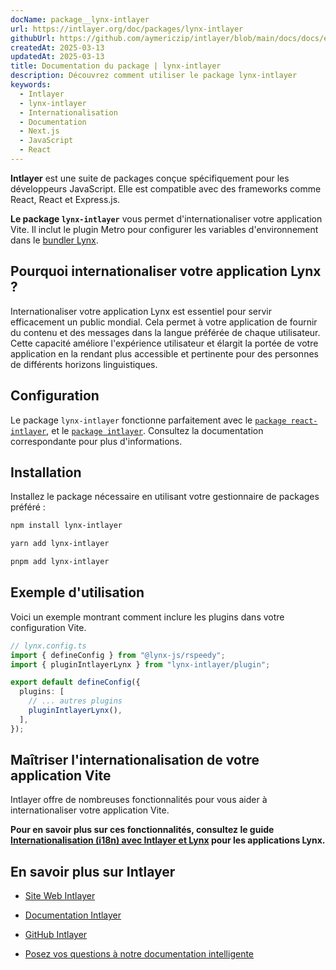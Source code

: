 ```yaml
---
docName: package__lynx-intlayer
url: https://intlayer.org/doc/packages/lynx-intlayer
githubUrl: https://github.com/aymericzip/intlayer/blob/main/docs/docs/en/packages/lynx-intlayer/index.md
createdAt: 2025-03-13
updatedAt: 2025-03-13
title: Documentation du package | lynx-intlayer
description: Découvrez comment utiliser le package lynx-intlayer
keywords:
  - Intlayer
  - lynx-intlayer
  - Internationalisation
  - Documentation
  - Next.js
  - JavaScript
  - React
---
```


**Intlayer** est une suite de packages conçue spécifiquement pour les développeurs JavaScript. Elle est compatible avec des frameworks comme React, React et Express.js.

**Le package `lynx-intlayer`** vous permet d'internationaliser votre application Vite. Il inclut le plugin Metro pour configurer les variables d'environnement dans le [bundler Lynx](https://lynxjs.org/index.html).

## Pourquoi internationaliser votre application Lynx ?

Internationaliser votre application Lynx est essentiel pour servir efficacement un public mondial. Cela permet à votre application de fournir du contenu et des messages dans la langue préférée de chaque utilisateur. Cette capacité améliore l'expérience utilisateur et élargit la portée de votre application en la rendant plus accessible et pertinente pour des personnes de différents horizons linguistiques.

## Configuration

Le package `lynx-intlayer` fonctionne parfaitement avec le [`package react-intlayer`](https://github.com/aymericzip/intlayer/blob/main/docs/docs/fr/packages/react-intlayer/index.md), et le [`package intlayer`](https://github.com/aymericzip/intlayer/blob/main/docs/docs/fr/packages/intlayer/index.md). Consultez la documentation correspondante pour plus d'informations.

## Installation

Installez le package nécessaire en utilisant votre gestionnaire de packages préféré :

```bash packageManager="npm"
npm install lynx-intlayer
```

```bash packageManager="yarn"
yarn add lynx-intlayer
```

```bash packageManager="pnpm"
pnpm add lynx-intlayer
```

## Exemple d'utilisation

Voici un exemple montrant comment inclure les plugins dans votre configuration Vite.

```ts
// lynx.config.ts
import { defineConfig } from "@lynx-js/rspeedy";
import { pluginIntlayerLynx } from "lynx-intlayer/plugin";

export default defineConfig({
  plugins: [
    // ... autres plugins
    pluginIntlayerLynx(),
  ],
});
```

## Maîtriser l'internationalisation de votre application Vite

Intlayer offre de nombreuses fonctionnalités pour vous aider à internationaliser votre application Vite.

**Pour en savoir plus sur ces fonctionnalités, consultez le guide [Internationalisation (i18n) avec Intlayer et Lynx](https://github.com/aymericzip/intlayer/blob/main/docs/docs/fr/intlayer_with_lynx+react.md) pour les applications Lynx.**

## En savoir plus sur Intlayer

- [Site Web Intlayer](https://intlayer.org)
- [Documentation Intlayer](https://intlayer.org/doc)
- [GitHub Intlayer](https://github.com/aymericzip/intlayer)

- [Posez vos questions à notre documentation intelligente](https://intlayer.org/docchat)
